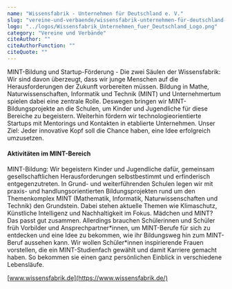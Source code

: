 ```yaml
---
name: "Wissensfabrik - Unternehmen für Deutschland e. V."
slug: "vereine-und-verbaende/wissensfabrik-unternehmen-für-deutschland-e-v"
logo: "../logos/Wissensfabrik_Unternehmen_fuer_Deutschland_Logo.png"
category: "Vereine und Verbände"
citeAuthor: ""
citeAuthorFunction: ""
citeQuote: ""
---
```


MINT-Bildung und Startup-Förderung - Die zwei Säulen der Wissensfabrik: Wir sind davon überzeugt, dass wir junge Menschen auf die Herausforderungen der Zukunft vorbereiten müssen. Bildung in Mathe, Naturwissenschaften, Informatik und Technik (MINT) und Unternehmertum spielen dabei eine zentrale Rolle. Deswegen bringen wir MINT-Bildungsprojekte an die Schulen, um Kinder und Jugendliche für diese Bereiche zu begeistern. Weiterhin fördern wir technologieorientierte Startups mit Mentorings und Kontakten in etablierte Unternehmen. Unser Ziel: Jeder innovative Kopf soll die Chance haben, eine Idee erfolgreich umzusetzen.

#### Aktivitäten im MINT-Bereich

MINT-Bildung: Wir begeistern Kinder und Jugendliche dafür, gemeinsam gesellschaftlichen Herausforderungen selbstbestimmt und erfinderisch entgegenzutreten. In Grund- und weiterführenden Schulen legen wir mit praxis- und handlungsorientierten Bildungsprojekten rund um den Themenkomplex MINT (Mathematik, Informatik, Naturwissenschaften und Technik) den Grundstein. Dabei stehen aktuelle Themen wie Klimaschutz, Künstliche Intelligenz und Nachhaltigkeit im Fokus. Mädchen und MINT? Das passt gut zusammen. Allerdings brauchen Schülerinnen und Schüler früh Vorbilder und Ansprechpartner\*innen, um MINT-Berufe für sich zu entdecken und eine Idee zu bekommen, wie ihr Bildungsweg hin zum MINT-Beruf aussehen kann. Wir wollen Schüler\*innen inspirierende Frauen vorstellen, die ein MINT-Studienfach gewählt und damit Karriere gemacht haben. So bekommen sie einen ganz persönlichen Einblick in verschiedene Lebensläufe.

[www.wissensfabrik.de](https://www.wissensfabrik.de/)
